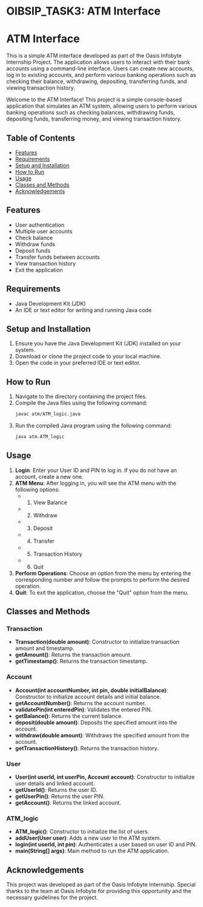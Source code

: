 # OIBSIP_TASK3: ATM Interface
# ATM Interface
This is a simple ATM interface developed as part of the Oasis Infobyte Internship Project. The application allows users to interact with their bank accounts using a command-line interface. Users can create new accounts, log in to existing accounts, and perform various banking operations such as checking their balance, withdrawing, depositing, transferring funds, and viewing transaction history.

Welcome to the ATM Interface! This project is a simple console-based application that simulates an ATM system, allowing users to perform various banking operations such as checking balances, withdrawing funds, depositing funds, transferring money, and viewing transaction history.

## Table of Contents
- [Features](#features)
- [Requirements](#requirements)
- [Setup and Installation](#setup-and-installation)
- [How to Run](#how-to-run)
- [Usage](#usage)
- [Classes and Methods](#classes-and-methods)
- [Acknowledgements](#acknowledgements)

## Features
- User authentication
- Multiple user accounts
- Check balance
- Withdraw funds
- Deposit funds
- Transfer funds between accounts
- View transaction history
- Exit the application

## Requirements
- Java Development Kit (JDK)
- An IDE or text editor for writing and running Java code

## Setup and Installation
1. Ensure you have the Java Development Kit (JDK) installed on your system.
2. Download or clone the project code to your local machine.
3. Open the code in your preferred IDE or text editor.

## How to Run
1. Navigate to the directory containing the project files.
2. Compile the Java files using the following command:
   ```bash
   javac atm/ATM_logic.java
   ```
3. Run the compiled Java program using the following command:
   ```bash
   java atm.ATM_logic
   ```

## Usage
1. **Login**: Enter your User ID and PIN to log in. If you do not have an account, create a new one.
2. **ATM Menu**: After logging in, you will see the ATM menu with the following options:
   - 1. View Balance
   - 2. Withdraw
   - 3. Deposit
   - 4. Transfer
   - 5. Transaction History
   - 6. Quit
3. **Perform Operations**: Choose an option from the menu by entering the corresponding number and follow the prompts to perform the desired operation.
4. **Quit**: To exit the application, choose the "Quit" option from the menu.

## Classes and Methods

### Transaction
- **Transaction(double amount)**: Constructor to initialize transaction amount and timestamp.
- **getAmount()**: Returns the transaction amount.
- **getTimestamp()**: Returns the transaction timestamp.

### Account
- **Account(int accountNumber, int pin, double initialBalance)**: Constructor to initialize account details and initial balance.
- **getAccountNumber()**: Returns the account number.
- **validatePin(int enteredPin)**: Validates the entered PIN.
- **getBalance()**: Returns the current balance.
- **deposit(double amount)**: Deposits the specified amount into the account.
- **withdraw(double amount)**: Withdraws the specified amount from the account.
- **getTransactionHistory()**: Returns the transaction history.

### User
- **User(int userId, int userPin, Account account)**: Constructor to initialize user details and linked account.
- **getUserId()**: Returns the user ID.
- **getUserPin()**: Returns the user PIN.
- **getAccount()**: Returns the linked account.

### ATM_logic
- **ATM_logic()**: Constructor to initialize the list of users.
- **addUser(User user)**: Adds a new user to the ATM system.
- **login(int userId, int pin)**: Authenticates a user based on user ID and PIN.
- **main(String[] args)**: Main method to run the ATM application.

## Acknowledgements
This project was developed as part of the Oasis Infobyte Internship. Special thanks to the team at Oasis Infobyte for providing this opportunity and the necessary guidelines for the project.
